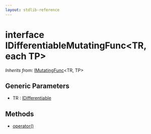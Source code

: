 ```yaml
---
layout: stdlib-reference
---
```


# interface IDifferentiableMutatingFunc\<TR, each TP\>

*Inherits from:* [IMutatingFunc](/stdlib-reference/interfaces/IMutatingFunc/index)\<TR, TP\>

## Generic Parameters

* TR : [IDifferentiable](/stdlib-reference/interfaces/IDifferentiable/index)

## Methods

* [operator\(\)](/stdlib-reference/interfaces/IDifferentiableMutatingFunc/operatorx28x29)

